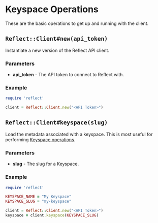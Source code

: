 # Keyspace Operations

These are the basic operations to get up and running with the client.

## `Reflect::Client#new(api_token)`

Instantiate a new version of the Reflect API client.

### Parameters

* **api_token** - The API token to connect to Reflect with.

### Example

```ruby
require 'reflect'

client = Reflect::Client.new("<API Token>")
```

## `Reflect::Client#keyspace(slug)`

Load the metadata associated with a keyspace. This is most useful for
performing [Keyspace
operations](https://github.com/reflect/reflect-rb/blob/master/docs/keyspaces.md).

### Parameters

* **slug** - The slug for a Keyspace.

### Example

```ruby
require 'reflect'

KEYSPACE_NAME = "My Keyspace"
KEYSPACE_SLUG = "my-keyspace"

client = Reflect::Client.new("<API Token>")
keyspace = client.keyspace(KEYSPACE_SLUG)
```
